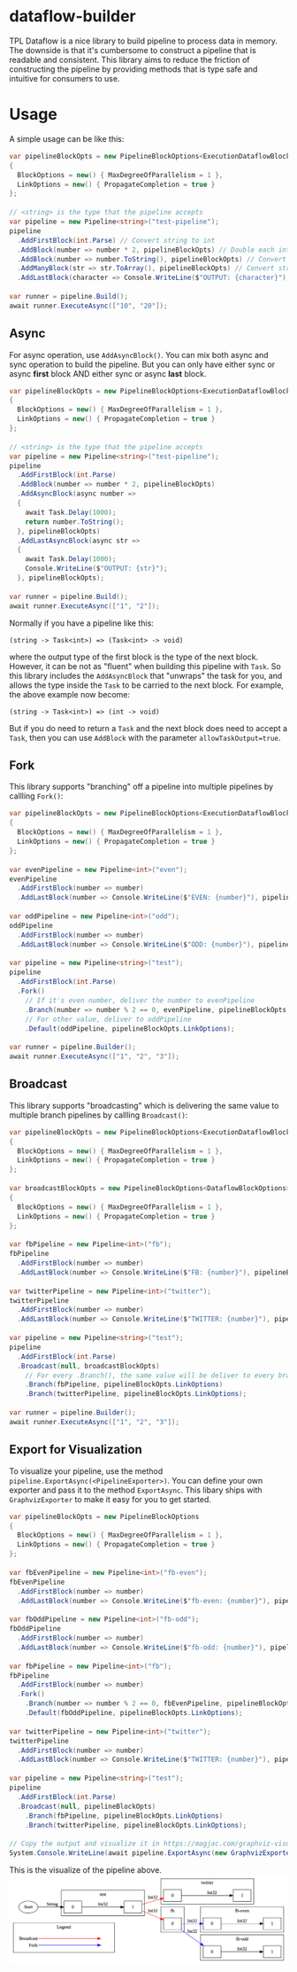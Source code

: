 # dataflow-builder

TPL Dataflow is a nice library to build pipeline to process data in memory. The downside is that
it's cumbersome to construct a pipeline that is readable and consistent. This library aims to
reduce the friction of constructing the pipeline by providing methods that is type safe and
intuitive for consumers to use.

# Usage
A simple usage can be like this:
```cs
var pipelineBlockOpts = new PipelineBlockOptions<ExecutionDataflowBlockOptions>
{
  BlockOptions = new() { MaxDegreeOfParallelism = 1 },
  LinkOptions = new() { PropagateCompletion = true }
};

// <string> is the type that the pipeline accepts
var pipeline = new Pipeline<string>("test-pipeline");
pipeline
  .AddFirstBlock(int.Parse) // Convert string to int
  .AddBlock(number => number * 2, pipelineBlockOpts) // Double each int
  .AddBlock(number => number.ToString(), pipelineBlockOpts) // Convert int back to string
  .AddManyBlock(str => str.ToArray(), pipelineBlockOpts) // Convert string to char array & each char is sent to next block
  .AddLastBlock(character => Console.WriteLine($"OUTPUT: {character}"), pipelineBlockOpts); // Print to console

var runner = pipeline.Build();
await runner.ExecuteAsync(["10", "20"]);
```

## Async
For async operation, use `AddAsyncBlock()`. You can mix both async and sync operation to
build the pipeline. But you can only have either sync or async **first** block AND either sync
or async **last** block.
```cs
var pipelineBlockOpts = new PipelineBlockOptions<ExecutionDataflowBlockOptions>
{
  BlockOptions = new() { MaxDegreeOfParallelism = 1 },
  LinkOptions = new() { PropagateCompletion = true }
};

// <string> is the type that the pipeline accepts
var pipeline = new Pipeline<string>("test-pipeline");
pipeline
  .AddFirstBlock(int.Parse)
  .AddBlock(number => number * 2, pipelineBlockOpts)
  .AddAsyncBlock(async number =>
  {
    await Task.Delay(1000);
    return number.ToString();
  }, pipelineBlockOpts)
  .AddLastAsyncBlock(async str =>
  {
    await Task.Delay(1000);
    Console.WriteLine($"OUTPUT: {str}");
  }, pipelineBlockOpts);

var runner = pipeline.Build();
await runner.ExecuteAsync(["1", "2"]);
```

Normally if you have a pipeline like this:
```
(string -> Task<int>) => (Task<int> -> void)
```
where the output type of the first block is the type of the next block. However, it can
be not as "fluent" when building this pipeline with `Task`. So this library includes the
`AddAsyncBlock` that "unwraps" the task for you, and allows the type inside the `Task` to
be carried to the next block. For example, the above example now become:
```
(string -> Task<int>) => (int -> void)
```

But if you do need to return a `Task` and the next block does need to accept a `Task`, then
you can use `AddBlock` with the parameter `allowTaskOutput=true`.

## Fork
This library supports "branching" off a pipeline into multiple pipelines by callling `Fork()`:
```cs
var pipelineBlockOpts = new PipelineBlockOptions<ExecutionDataflowBlockOptions>
{
  BlockOptions = new() { MaxDegreeOfParallelism = 1 },
  LinkOptions = new() { PropagateCompletion = true }
};

var evenPipeline = new Pipeline<int>("even");
evenPipeline
  .AddFirstBlock(number => number)
  .AddLastBlock(number => Console.WriteLine($"EVEN: {number}"), pipelineBlockOpts);

var oddPipeline = new Pipeline<int>("odd");
oddPipeline
  .AddFirstBlock(number => number)
  .AddLastBlock(number => Console.WriteLine($"ODD: {number}"), pipelineBlockOpts);

var pipeline = new Pipeline<string>("test");
pipeline
  .AddFirstBlock(int.Parse)
  .Fork()
    // If it's even number, deliver the number to evenPipeline
    .Branch(number => number % 2 == 0, evenPipeline, pipelineBlockOpts.LinkOptions)
    // For other value, deliver to oddPipeline
    .Default(oddPipeline, pipelineBlockOpts.LinkOptions);

var runner = pipeline.Builder();
await runner.ExecuteAsync(["1", "2", "3"]);
```

## Broadcast
This library supports "broadcasting" which is delivering the same value to multiple branch pipelines by callling `Broadcast()`:
```cs
var pipelineBlockOpts = new PipelineBlockOptions<ExecutionDataflowBlockOptions>
{
  BlockOptions = new() { MaxDegreeOfParallelism = 1 },
  LinkOptions = new() { PropagateCompletion = true }
};

var broadcastBlockOpts = new PipelineBlockOptions<DataflowBlockOptions>
{
  BlockOptions = new() { MaxDegreeOfParallelism = 1 },
  LinkOptions = new() { PropagateCompletion = true }
};

var fbPipeline = new Pipeline<int>("fb");
fbPipeline
  .AddFirstBlock(number => number)
  .AddLastBlock(number => Console.WriteLine($"FB: {number}"), pipelineBlockOpts);

var twitterPipeline = new Pipeline<int>("twitter");
twitterPipeline
  .AddFirstBlock(number => number)
  .AddLastBlock(number => Console.WriteLine($"TWITTER: {number}"), pipelineBlockOpts);

var pipeline = new Pipeline<string>("test");
pipeline
  .AddFirstBlock(int.Parse)
  .Broadcast(null, broadcastBlockOpts)
    // For every .Branch(), the same value will be deliver to every branch pipeline
    .Branch(fbPipeline, pipelineBlockOpts.LinkOptions)
    .Branch(twitterPipeline, pipelineBlockOpts.LinkOptions);

var runner = pipeline.Builder();
await runner.ExecuteAsync(["1", "2", "3"]);
```

## Export for Visualization
To visualize your pipeline, use the method `pipeline.ExportAsync(<PipelineExporter>)`. You can define your own
exporter and pass it to the method `ExportAsync`. This libary ships with `GraphvizExporter` to make it easy
for you to get started.
```cs
var pipelineBlockOpts = new PipelineBlockOptions
{
  BlockOptions = new() { MaxDegreeOfParallelism = 1 },
  LinkOptions = new() { PropagateCompletion = true }
};

var fbEvenPipeline = new Pipeline<int>("fb-even");
fbEvenPipeline
  .AddFirstBlock(number => number)
  .AddLastBlock(number => Console.WriteLine($"fb-even: {number}"), pipelineBlockOpts);

var fbOddPipeline = new Pipeline<int>("fb-odd");
fbOddPipeline
  .AddFirstBlock(number => number)
  .AddLastBlock(number => Console.WriteLine($"fb-odd: {number}"), pipelineBlockOpts);

var fbPipeline = new Pipeline<int>("fb");
fbPipeline
  .AddFirstBlock(number => number)
  .Fork()
    .Branch(number => number % 2 == 0, fbEvenPipeline, pipelineBlockOpts.LinkOptions)
    .Default(fbOddPipeline, pipelineBlockOpts.LinkOptions);

var twitterPipeline = new Pipeline<int>("twitter");
twitterPipeline
  .AddFirstBlock(number => number)
  .AddLastBlock(number => Console.WriteLine($"TWITTER: {number}"), pipelineBlockOpts);

var pipeline = new Pipeline<string>("test");
pipeline
  .AddFirstBlock(int.Parse)
  .Broadcast(null, pipelineBlockOpts)
    .Branch(fbPipeline, pipelineBlockOpts.LinkOptions)
    .Branch(twitterPipeline, pipelineBlockOpts.LinkOptions);

// Copy the output and visualize it in https://magjac.com/graphviz-visual-editor/
System.Console.WriteLine(await pipeline.ExportAsync(new GraphvizExporter()));
```

This is the visualize of the pipeline above.
![Image](./docs/pipeline_graphviz.png)
